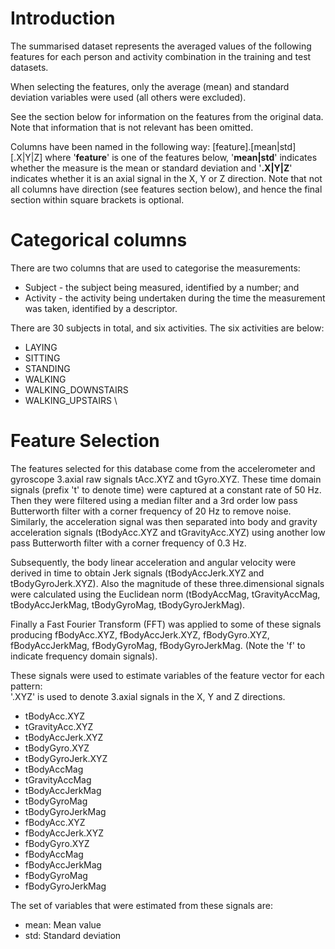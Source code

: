 # Introduction

The summarised dataset represents the averaged values of the following features for each person and activity combination in the training and test datasets.

When selecting the features, only the average (mean) and standard deviation variables were used (all others were excluded).

See the section below for information on the features from the original data. Note that information that is not relevant has been omitted.

Columns have been named in the following way: [feature].[mean|std][.X|Y|Z] where '**feature**' is one of the features below, '**mean|std**' indicates whether the measure is the mean or standard deviation and '**.X|Y|Z**' indicates whether it is an axial signal in the X, Y or Z direction. Note that not all columns have direction (see features section below), and hence the final section within square brackets is optional.

# Categorical columns

There are two columns that are used to categorise the measurements:
* Subject - the subject being measured, identified by a number; and
* Activity - the activity being undertaken during the time the measurement was taken, identified by a descriptor.

There are 30 subjects in total, and six activities. The six activities are below:
* LAYING
* SITTING
* STANDING
* WALKING
* WALKING_DOWNSTAIRS
* WALKING_UPSTAIRS
\

# Feature Selection 

The features selected for this database come from the accelerometer and gyroscope 3.axial raw signals tAcc.XYZ and tGyro.XYZ. These time domain signals (prefix 't' to denote time) were captured at a constant rate of 50 Hz. Then they were filtered using a median filter and a 3rd order low pass Butterworth filter with a corner frequency of 20 Hz to remove noise. Similarly, the acceleration signal was then separated into body and gravity acceleration signals (tBodyAcc.XYZ and tGravityAcc.XYZ) using another low pass Butterworth filter with a corner frequency of 0.3 Hz. 

Subsequently, the body linear acceleration and angular velocity were derived in time to obtain Jerk signals (tBodyAccJerk.XYZ and tBodyGyroJerk.XYZ). Also the magnitude of these three.dimensional signals were calculated using the Euclidean norm (tBodyAccMag, tGravityAccMag, tBodyAccJerkMag, tBodyGyroMag, tBodyGyroJerkMag). 

Finally a Fast Fourier Transform (FFT) was applied to some of these signals producing fBodyAcc.XYZ, fBodyAccJerk.XYZ, fBodyGyro.XYZ, fBodyAccJerkMag, fBodyGyroMag, fBodyGyroJerkMag. (Note the 'f' to indicate frequency domain signals). 

These signals were used to estimate variables of the feature vector for each pattern:  
'.XYZ' is used to denote 3.axial signals in the X, Y and Z directions.

* tBodyAcc.XYZ
* tGravityAcc.XYZ
* tBodyAccJerk.XYZ
* tBodyGyro.XYZ
* tBodyGyroJerk.XYZ
* tBodyAccMag
* tGravityAccMag
* tBodyAccJerkMag
* tBodyGyroMag
* tBodyGyroJerkMag
* fBodyAcc.XYZ
* fBodyAccJerk.XYZ
* fBodyGyro.XYZ
* fBodyAccMag
* fBodyAccJerkMag
* fBodyGyroMag
* fBodyGyroJerkMag

The set of variables that were estimated from these signals are: 

* mean: Mean value
* std: Standard deviation